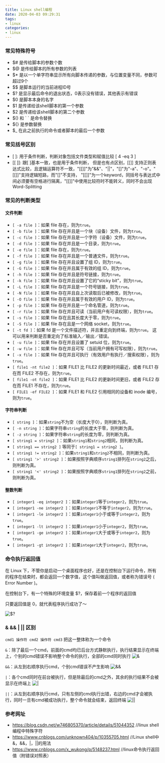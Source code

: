 ```yaml
---
title: Linux shell编程
date: 2020-04-03 09:29:31
tags:
- linux
categories:
- linux
---
```


### 常见特殊符号
- $# 是传给脚本的参数个数
- $@ 是传给脚本的所有参数的列表
- $* 是以一个单字符串显示所有向脚本传递的参数，与位置变量不同，参数可超过9个
- $$ 是脚本运行的当前进程ID号
- $? 是显示最后命令的退出状态，0表示没有错误，其他表示有错误
- $0 是脚本本身的名字
- $1 是传递给该shell脚本的第一个参数
- $2 是传递给该shell脚本的第二个参数
- $() 和 \` ` 是命令替换
- ${} 是参数替换
- $_ 在此之前执行的命令或者脚本的最后一个参数

### 常见括号区别

- [ ]: 用于条件判断，判断对象包括文件类型和赋值比较 [ 4 -eq 3 ]
- [[ ]]: 跟[ ]基本一致，也是用于条件判断， 但是也有点区别，[[]] 支持正则表达式比较，且逻辑运算符不一致，"[[]]"为"&&"、"||"，"[]"为"-a"、"-o"。"[[]]"支持逻辑短路，而"[]"不支持， "[[]]"为一个keyword，同括号与表达式中间必须要有空格进行隔离，"[[]]"中使用比较符时不能转义，同时不会出现Word-Splitting

### 常见的判断类型

#### 文件判断

- `[ -a file ]`：如果 file 存在，则为`true`。
- `[ -b file ]`：如果 file 存在并且是一个块（设备）文件，则为`true`。
- `[ -c file ]`：如果 file 存在并且是一个字符（设备）文件，则为`true`。
- `[ -d file ]`：如果 file 存在并且是一个目录，则为`true`。
- `[ -e file ]`：如果 file 存在，则为`true`。
- `[ -f file ]`：如果 file 存在并且是一个普通文件，则为`true`。
- `[ -g file ]`：如果 file 存在并且设置了组 ID，则为`true`。
- `[ -G file ]`：如果 file 存在并且属于有效的组 ID，则为`true`。
- `[ -h file ]`：如果 file 存在并且是符号链接，则为`true`。
- `[ -k file ]`：如果 file 存在并且设置了它的“sticky bit”，则为`true`。
- `[ -L file ]`：如果 file 存在并且是一个符号链接，则为`true`。
- `[ -N file ]`：如果 file 存在并且自上次读取后已被修改，则为`true`。
- `[ -O file ]`：如果 file 存在并且属于有效的用户 ID，则为`true`。
- `[ -p file ]`：如果 file 存在并且是一个命名管道，则为`true`。
- `[ -r file ]`：如果 file 存在并且可读（当前用户有可读权限），则为`true`。
- `[ -s file ]`：如果 file 存在且其长度大于零，则为`true`。
- `[ -S file ]`：如果 file 存在且是一个网络 socket，则为`true`。
- `[ -t fd ]`：如果 fd 是一个文件描述符，并且重定向到终端，则为`true`。 这可以用来判断是否重定向了标准输入／输出／错误。
- `[ -u file ]`：如果 file 存在并且设置了 setuid 位，则为`true`。
- `[ -w file ]`：如果 file 存在并且可写（当前用户拥有可写权限），则为`true`。
- `[ -x file ]`：如果 file 存在并且可执行（有效用户有执行／搜索权限），则为`true`。
- `[ file1 -nt file2 ]`：如果 FILE1 比 FILE2 的更新时间最近，或者 FILE1 存在而 FILE2 不存在，则为`true`。
- `[ file1 -ot file2 ]`：如果 FILE1 比 FILE2 的更新时间更旧，或者 FILE2 存在而 FILE1 不存在，则为`true`。
- `[ FILE1 -ef FILE2 ]`：如果 FILE1 和 FILE2 引用相同的设备和 inode 编号，则为`true`。

#### 字符串判断

- `[ string ]`：如果`string`不为空（长度大于0），则判断为真。
- `[ -n string ]`：如果字符串`string`的长度大于零，则判断为真。
- `[ -z string ]`：如果字符串`string`的长度为零，则判断为真。
- `[ string1 = string2 ]`：如果`string1`和`string2`相同，则判断为真。
- `[ string1 == string2 ]` 等同于`[ string1 = string2 ]`。
- `[ string1 != string2 ]`：如果`string1`和`string2`不相同，则判断为真。
- `[ string1 '>' string2 ]`：如果按照字典顺序`string1`排列在`string2`之后，则判断为真。
- `[ string1 '<' string2 ]`：如果按照字典顺序`string1`排列在`string2`之前，则判断为真。

#### 整数判断

- `[ integer1 -eq integer2 ]`：如果`integer1`等于`integer2`，则为`true`。
- `[ integer1 -ne integer2 ]`：如果`integer1`不等于`integer2`，则为`true`。
- `[ integer1 -le integer2 ]`：如果`integer1`小于或等于`integer2`，则为`true`。
- `[ integer1 -lt integer2 ]`：如果`integer1`小于`integer2`，则为`true`。
- `[ integer1 -ge integer2 ]`：如果`integer1`大于或等于`integer2`，则为`true`。
- `[ integer1 -gt integer2 ]`：如果`integer1`大于`integer2`，则为`true`。

### 命令执行返回值
在 Linux 下，不管你是启动一个桌面程序也好，还是在控制台下运行命令，所有的程序在结束时，都会返回一个数字值，这个值叫做返回值，或者称为错误号 ( Error Number )。

在控制台下，有一个特殊的环境变量 $?，保存着前一个程序的返回值

只要返回值是 0，就代表程序执行成功了～

![$?](https://fafucoder-1252756369.cos.ap-nanjing.myqcloud.com/008eGmZEly1gnv90q36bgj30nc064wfp.jpg)

### & && | || 区别
`cmd1 操作符 cmd2 操作符 cmd3` 把这一整体称为一个命令

`&`：除了最后一个cmd，前面的cmd均已后台方式静默执行，执行结果显示在终端上，个别的cmd错误不影响整个命令的执行，全部的cmd同时执行
![&](https://fafucoder-1252756369.cos.ap-nanjing.myqcloud.com/008eGmZEly1gnv8ul89vaj30vi09e0vc.jpg)

`&&`：从左到右顺序执行cmd，个别cmd错误不产生影响
![&&](https://fafucoder-1252756369.cos.ap-nanjing.myqcloud.com/008eGmZEly1gnv8vf2h6yj30tu03ywfl.jpg)

`|`：各个cmd同时在前台被执行，但是除最后的cmd之外，其余的执行结果不会被显示在终端上
![|](https://fafucoder-1252756369.cos.ap-nanjing.myqcloud.com/008eGmZEly1gnv8wgp2fcj30ka0420tr.jpg)

`||`：从左到右顺序执行cmd，只有左侧的cmd执行出错，右边的cmd才会被执行，同时一旦有cmd被成功执行，整个命令就会结束，返回终端
![||](https://fafucoder-1252756369.cos.ap-nanjing.myqcloud.com/008eGmZEly1gnv8xabb6bj30qc04075c.jpg)

### 参考网址
- https://blog.csdn.net/w746805370/article/details/51044352  //linux shell编程中特殊字符
- https://www.cnblogs.com/unknown404/p/10355705.html //Linux shell中&，&&，|，||的用法
- https://www.cnblogs.com/x_wukong/p/5148237.html //linux命令执行返回值（附错误对照表）